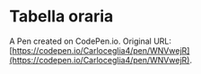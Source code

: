 # Tabella oraria

A Pen created on CodePen.io. Original URL: [https://codepen.io/Carloceglia4/pen/WNVwejR](https://codepen.io/Carloceglia4/pen/WNVwejR).

